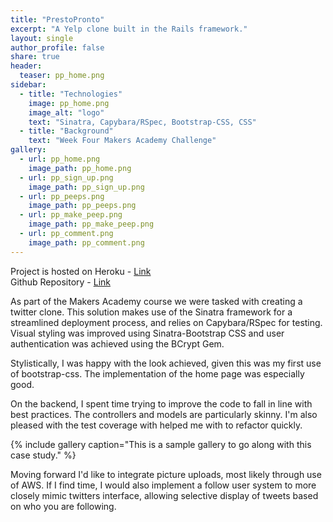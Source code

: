 ```yaml
---
title: "PrestoPronto"
excerpt: "A Yelp clone built in the Rails framework."
layout: single
author_profile: false
share: true
header:
  teaser: pp_home.png
sidebar:
  - title: "Technologies"
    image: pp_home.png
    image_alt: "logo"
    text: "Sinatra, Capybara/RSpec, Bootstrap-CSS, CSS"
  - title: "Background"
    text: "Week Four Makers Academy Challenge"
gallery:
  - url: pp_home.png
    image_path: pp_home.png
  - url: pp_sign_up.png
    image_path: pp_sign_up.png
  - url: pp_peeps.png
    image_path: pp_peeps.png
  - url: pp_make_peep.png
    image_path: pp_make_peep.png
  - url: pp_comment.png
    image_path: pp_comment.png
---
```


Project is hosted on Heroku - [Link](https://PrestoPronto.herokuapp.com/)        
Github Repository - [Link](https://github.com/TomStuart92/chitter-challenge)

As part of the Makers Academy course we were tasked with creating a twitter clone. This solution makes use of the Sinatra framework for a streamlined deployment process, and relies on Capybara/RSpec for testing. Visual styling was improved using Sinatra-Bootstrap CSS and user authentication was achieved using the BCrypt Gem.

Stylistically, I was happy with the look achieved, given this was my first use of bootstrap-css. The implementation of the home page was especially good.

On the backend, I spent time trying to improve the code to fall in line with best practices. The controllers and models are particularly skinny. I'm also pleased with the test coverage with helped me with to refactor quickly.

{% include gallery caption="This is a sample gallery to go along with this case study." %}

Moving forward I'd like to integrate picture uploads, most likely through use of AWS. If I find time, I would also implement a follow user system to more closely mimic twitters interface, allowing selective display of tweets based on who you are following.
